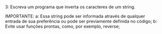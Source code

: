 3: Escreva um programa que inverta os caracteres de um string.

IMPORTANTE:
a: Essa string pode ser informada através de qualquer entrada de sua preferência ou pode ser previamente definida no código;
b: Evite usar funções prontas, como, por exemplo, reverse;